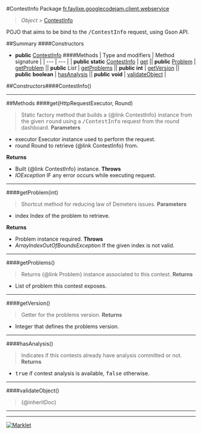 #ContestInfo
Package [fr.faylixe.googlecodejam.client.webservice](README.md)<br>

> *Object* > [ContestInfo](ContestInfo.md)

<p>POJO that aims to be bind to the <tt>/ContestInfo</tt>
 request, using Gson API.</p>

##Summary
####Constructors
* **public** [ContestInfo](#contestinfo)
####Methods
| Type and modifiers | Method signature |
| --- | --- |
| **public static** [ContestInfo](ContestInfo.md) | [get](#gethttprequestexecutor-round) || **public** [Problem](Problem.md) | [getProblem](#getproblemint) || **public** *List* | [getProblems](#getproblems) || **public** **int** | [getVersion](#getversion) || **public** **boolean** | [hasAnalysis](#hasanalysis) || **public** **void** | [validateObject](#validateobject) |

##Constructors####ContestInfo()
> 

---


##Methods
####get(HttpRequestExecutor, Round)
> Static factory method that builds a {@link ContestInfo} instance
 from the given <tt>round</tt> using a <tt>/ContestInfo</tt>
 request from the round dashboard.
**Parameters**
* executor Executor instance used to perform the request.
* round Round to retrieve {@link ContestInfo} from.

**Returns**
* Built {@link ContestInfo} instance.
**Throws**
* *IOException* IF any error occurs while executing request.

---

####getProblem(int)
> Shortcut method for reducing law of Demeters issues.
**Parameters**
* index Index of the problem to retrieve.

**Returns**
* Problem instance required.
**Throws**
* *ArrayIndexOutOfBoundsException* If the given index is not valid.

---

####getProblems()
> Returns {@link Problem} instance associated
 to this contest.
**Returns**
* List of problem this contest exposes.

---

####getVersion()
> Getter for the problems version.
**Returns**
* Integer that defines the problems version.

---

####hasAnalysis()
> Indicates if this contests already have
 analysis committed or not.
**Returns**
* <tt>true</tt> if contest analysis is available, <tt>false</tt> otherwise.

---

####validateObject()
> {@inheritDoc}

---

---

[![Marklet](https://img.shields.io/badge/Generated%20by-Marklet-green.svg)](https://github.com/Faylixe/marklet)